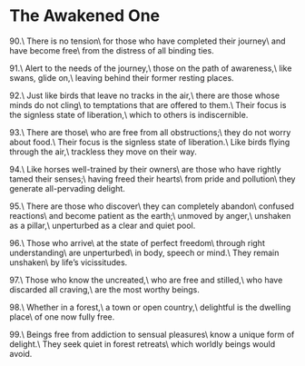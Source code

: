 The Awakened One
================

90.\\
There is no tension\\
for those who have completed their journey\\
and have become free\\
from the distress of all binding ties.

91.\\
Alert to the needs of the journey,\\
those on the path of awareness,\\
like swans, glide on,\\
leaving behind their former resting places.

92.\\
Just like birds that leave no tracks in the air,\\
there are those whose minds do not cling\\
to temptations that are offered to them.\\
Their focus is the signless state of liberation,\\
which to others is indiscernible.

93.\\
There are those\\
who are free from all obstructions;\\
they do not worry about food.\\
Their focus is the signless state of liberation.\\
Like birds flying through the air,\\
trackless they move on their way.

94.\\
Like horses well-trained by their owners\\
are those who have rightly tamed their senses;\\
having freed their hearts\\
from pride and pollution\\
they generate all-pervading delight.

95.\\
There are those who discover\\
they can completely abandon\\
confused reactions\\
and become patient as the earth;\\
unmoved by anger,\\
unshaken as a pillar,\\
unperturbed as a clear and quiet pool.

96.\\
Those who arrive\\
at the state of perfect freedom\\
through right understanding\\
are unperturbed\\
in body, speech or mind.\\
They remain unshaken\\
by life’s vicissitudes.

97.\\
Those who know the uncreated,\\
who are free and stilled,\\
who have discarded all craving,\\
are the most worthy beings.

98.\\
Whether in a forest,\\
a town or open country,\\
delightful is the dwelling place\\
of one now fully free.

99.\\
Beings free from addiction to sensual pleasures\\
know a unique form of delight.\\
They seek quiet in forest retreats\\
which worldly beings would avoid.
